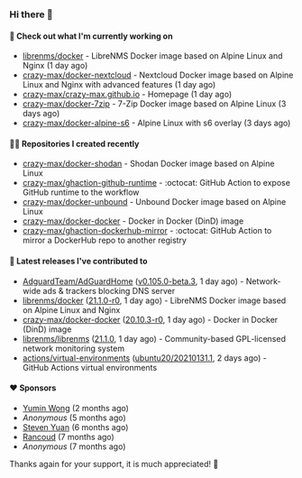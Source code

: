 ### Hi there 👋

#### 👷 Check out what I'm currently working on

- [librenms/docker](https://github.com/librenms/docker) - LibreNMS Docker image based on Alpine Linux and Nginx (1 day ago)
- [crazy-max/docker-nextcloud](https://github.com/crazy-max/docker-nextcloud) - Nextcloud Docker image based on Alpine Linux and Nginx with advanced features (1 day ago)
- [crazy-max/crazy-max.github.io](https://github.com/crazy-max/crazy-max.github.io) - Homepage (1 day ago)
- [crazy-max/docker-7zip](https://github.com/crazy-max/docker-7zip) - 7-Zip Docker image based on Alpine Linux (3 days ago)
- [crazy-max/docker-alpine-s6](https://github.com/crazy-max/docker-alpine-s6) - Alpine Linux with s6 overlay (3 days ago)

#### 👨‍💻 Repositories I created recently

- [crazy-max/docker-shodan](https://github.com/crazy-max/docker-shodan) - Shodan Docker image based on Alpine Linux
- [crazy-max/ghaction-github-runtime](https://github.com/crazy-max/ghaction-github-runtime) - :octocat: GitHub Action to expose GitHub runtime to the workflow
- [crazy-max/docker-unbound](https://github.com/crazy-max/docker-unbound) - Unbound Docker image based on Alpine Linux
- [crazy-max/docker-docker](https://github.com/crazy-max/docker-docker) - Docker in Docker (DinD) image
- [crazy-max/ghaction-dockerhub-mirror](https://github.com/crazy-max/ghaction-dockerhub-mirror) - :octocat: GitHub Action to mirror a DockerHub repo to another registry

#### 🚀 Latest releases I've contributed to

- [AdguardTeam/AdGuardHome](https://github.com/AdguardTeam/AdGuardHome) ([v0.105.0-beta.3](https://github.com/AdguardTeam/AdGuardHome/releases/tag/v0.105.0-beta.3), 1 day ago) - Network-wide ads &amp; trackers blocking DNS server
- [librenms/docker](https://github.com/librenms/docker) ([21.1.0-r0](https://github.com/librenms/docker/releases/tag/21.1.0-r0), 1 day ago) - LibreNMS Docker image based on Alpine Linux and Nginx
- [crazy-max/docker-docker](https://github.com/crazy-max/docker-docker) ([20.10.3-r0](https://github.com/crazy-max/docker-docker/releases/tag/20.10.3-r0), 1 day ago) - Docker in Docker (DinD) image
- [librenms/librenms](https://github.com/librenms/librenms) ([21.1.0](https://github.com/librenms/librenms/releases/tag/21.1.0), 1 day ago) - Community-based GPL-licensed network monitoring system
- [actions/virtual-environments](https://github.com/actions/virtual-environments) ([ubuntu20/20210131.1](https://github.com/actions/virtual-environments/releases/tag/ubuntu20%2F20210131.1), 2 days ago) - GitHub Actions virtual environments

#### ❤️ Sponsors
- [Yumin Wong](https://github.com/itsbagpack) (2 months ago)
- _Anonymous_ (5 months ago)
- [Steven Yuan](https://github.com/syuan100) (6 months ago)
- [Rancoud](https://github.com/rancoud) (7 months ago)
- _Anonymous_ (7 months ago)

Thanks again for your support, it is much appreciated! 🙏

